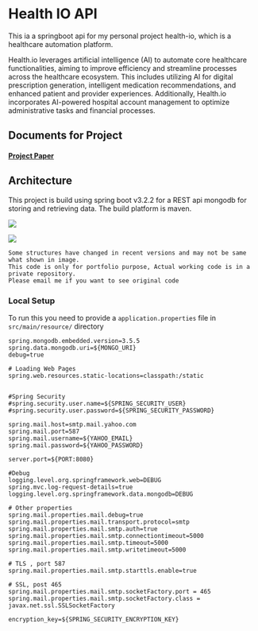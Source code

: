 # Health IO API

This ia a springboot api for my personal project health-io, which is a healthcare automation platform.

Health.io leverages artificial intelligence (AI) to automate core healthcare functionalities, aiming to improve efficiency and streamline processes across the healthcare ecosystem. This includes utilizing AI for digital prescription generation, intelligent medication recommendations, and enhanced patient and provider experiences. Additionally, Health.io incorporates AI-powered hospital account management to optimize administrative tasks and financial processes.

## Documents for Project
#### [Project Paper](https://docs.google.com/document/d/1vwjnvhNIuz2VNJmeZEhNQIgMaYdUmzjHRisOBvx4wUc/edit?usp=sharing)

## Architecture

This project is build using spring boot v3.2.2 for a REST api mongodb for storing and retrieving data.
The build platform is maven.

![](https://res.cloudinary.com/srvraj311/image/upload/v1711698075/image2_pzzwzw.png)

![](https://res.cloudinary.com/srvraj311/image/upload/v1711698076/image9_vyntfc.png)

```
Some structures have changed in recent versions and may not be same what shown in image.
This code is only for portfolio purpose, Actual working code is in a private repository. 
Please email me if you want to see original code
 ```
 
### Local Setup
To run this you need to provide a  ```application.properties``` file in ```src/main/resource/``` directory

```
spring.mongodb.embedded.version=3.5.5
spring.data.mongodb.uri=${MONGO_URI}
debug=true

# Loading Web Pages
spring.web.resources.static-locations=classpath:/static


#Spring Security
#spring.security.user.name=${SPRING_SECURITY_USER}
#spring.security.user.password=${SPRING_SECURITY_PASSWORD}

spring.mail.host=smtp.mail.yahoo.com
spring.mail.port=587
spring.mail.username=${YAHOO_EMAIL}
spring.mail.password=${YAHOO_PASSWORD}

server.port=${PORT:8080}

#Debug
logging.level.org.springframework.web=DEBUG
spring.mvc.log-request-details=true
logging.level.org.springframework.data.mongodb=DEBUG

# Other properties
spring.mail.properties.mail.debug=true
spring.mail.properties.mail.transport.protocol=smtp
spring.mail.properties.mail.smtp.auth=true
spring.mail.properties.mail.smtp.connectiontimeout=5000
spring.mail.properties.mail.smtp.timeout=5000
spring.mail.properties.mail.smtp.writetimeout=5000

# TLS , port 587
spring.mail.properties.mail.smtp.starttls.enable=true

# SSL, post 465
spring.mail.properties.mail.smtp.socketFactory.port = 465
spring.mail.properties.mail.smtp.socketFactory.class = javax.net.ssl.SSLSocketFactory

encryption_key=${SPRING_SECURITY_ENCRYPTION_KEY}


```


